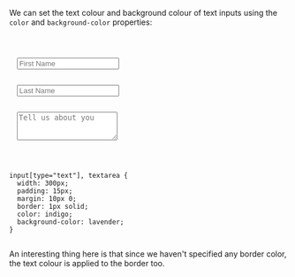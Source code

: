 We can set the text colour
and
background colour of text inputs
using the `color` and `background-color`
properties:

<codeblock language="css" type="lesson">
<code>
<panel language="html">
<form>
  <input type="text" placeholder="First Name">
  <br>
  <input type="text" placeholder="Last Name">
  <br>
  <textarea rows="3" placeholder="Tell us about you"></textarea>
</form>
</panel>
<panel language="css">
input[type="text"], textarea {
  width: 300px;
  padding: 15px;
  margin: 10px 0;
  border: 1px solid;
  color: indigo;
  background-color: lavender;
}
</panel>
</code>
</codeblock>

An interesting thing here is that
since we haven't specified any
border color, the text colour is
applied to the border too.